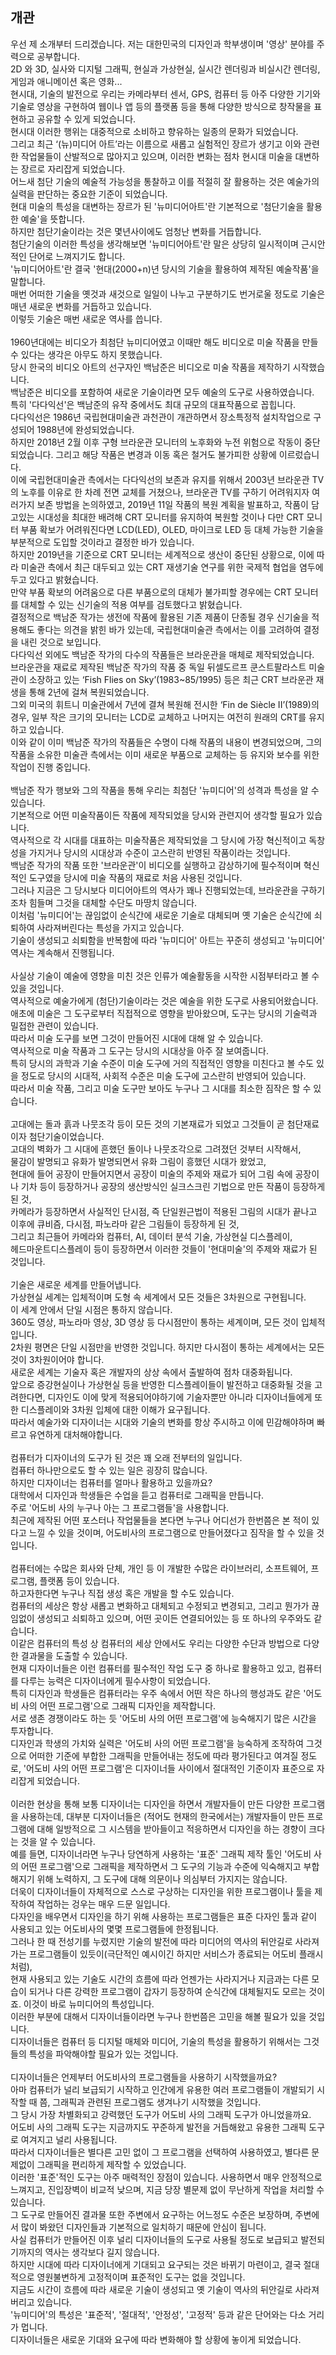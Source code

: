 <h2>개관</h2>
우선 제 소개부터 드리겠습니다. 저는 대한민국의 디자인과 학부생이며 '영상' 분야를 주력으로 공부합니다. <br>
2D 와 3D, 실사와 디지털 그래픽, 현실과 가상현실, 실시간 렌더링과 비실시간 렌더링, 게임과 애니메이션 혹은 영화... <br>
현시대, 기술의 발전으로 우리는 카메라부터 센서, GPS, 컴퓨터 등 아주 다양한 기기와 기술로 영상을 구현하여 웹이나 앱 등의 플랫폼 등을 통해 다양한 방식으로 창작물을 표현하고 공유할 수 있게 되었습니다. <br> 
현시대 이러한 행위는 대중적으로 소비하고 향유하는 일종의 문화가 되었습니다. <br>
그리고 최근 ‘(뉴)미디어 아트’라는 이름으로 새롭고 실험적인 장르가 생기고 이와 관련한 작업물들이 산발적으로 많아지고 있으며, 이러한 변화는 점차 현시대 미술을 대변하는 장르로 자리잡게 되었습니다. <br>
어느새 첨단 기술의 예술적 가능성을 통찰하고 이를 적절히 잘 활용하는 것은 예술가의 실력을 판단하는 중요한 기준이 되었습니다. <br>
현대 미술의 특성을 대변하는 장르가 된 '뉴미디어아트'란 기본적으로 '첨단기술을 활용한 예술'을 뜻합니다. <br>
하지만 첨단기술이라는 것은 몇년사이에도 엄청난 변화를 거듭합니다. <br>
첨단기술의 이러한 특성을 생각해보면 '뉴미디어아트'란 말은 상당히 일시적이며 근시안적인 단어로 느껴지기도 합니다. <br>
'뉴미디어아트'란 결국 '현대(2000+n)년 당시의 기술을 활용하여 제작된 예술작품'을 말합니다. <br>
매번 어떠한 기술을 옛것과 새것으로 일일이 나누고 구분하기도 번거로울 정도로 기술은 매년 새로운 변화를 거듭하고 있습니다. <br>
이렇듯 기술은 매번 새로운 역사를 씁니다. <br>
<br>
1960년대에는 비디오가 최첨단 뉴미디어였고 이때만 해도 비디오로 미술 작품을 만들 수 있다는 생각은 아무도 하지 못했습니다. <br>
당시 한국의 비디오 아트의 선구자인 백남준은 비디오로 미술 작품을 제작하기 시작했습니다. <br>
백남준은 비디오를 포함하여 새로운 기술이라면 모두 예술의 도구로 사용하였습니다. <br>
특히 '다다익선'은 백남준의 유작 중에서도 최대 규모의 대표작품으로 꼽힙니다. <br>
다다익선은 1986년 국립현대미술관 과천관이 개관하면서 장소특정적 설치작업으로 구성되어 1988년에 완성되었습니다. <br>
하지만 2018년 2월 이후 구형 브라운관 모니터의 노후화와 누전 위험으로 작동이 중단되었습니다. 그리고 해당 작품은 변경과 이동 혹은 철거도 불가피한 상황에 이르렀습니다. <br>
이에 국립현대미술관 측에서는 다다익선의 보존과 유지를 위해서 2003년 브라운관 TV의 노후를 이유로 한 차례 전면 교체를 거쳤으나, 브라운관 TV를 구하기 어려워지자 여러가지 보존 방법을 논의하였고, 2019년 11일 작품의 복원 계획을 발표하고, 작품이 담고있는 시대성을 최대한 배려해 CRT 모니터를 유지하여 복원할 것이나 다만 CRT 모니터 부품 확보가 어려워진다면 LCD(LED), OLED, 마이크로 LED 등 대체 가능한 기술을 부분적으로 도입할 것이라고 결정한 바가 있습니다. <br>
하지만 2019년을 기준으로 CRT 모니터는 세계적으로 생산이 중단된 상황으로, 이에 따라 미술관 측에서 최근 대두되고 있는 CRT 재생기술 연구를 위한 국제적 협업을 염두에 두고 있다고 밝혔습니다. <br>
만약 부품 확보의 어려움으로 다른 부품으로의 대체가 불가피할 경우에는 CRT 모니터를 대체할 수 있는 신기술의 적용 여부를 검토했다고 밝혔습니다. <br>
결정적으로 백남준 작가는 생전에 작품에 활용된 기존 제품이 단종될 경우 신기술을 적용해도 좋다는 의견을 밝힌 바가 있는데, 국립현대미술관 측에서는 이를 고려하여 결정을 내린 것으로 보입니다. <br>
다다익선 외에도 백남준 작가의 다수의 작품들은 브라운관을 매체로 제작되었습니다. <br>
브라운관을 재료로 제작된 백남준 작가의 작품 중 독일 뒤셀도르프 쿤스트팔라스트 미술관이 소장하고 있는 ‘Fish Flies on Sky’(1983~85/1995) 등은 최근 CRT 브라운관 재생을 통해 2년에 걸쳐 복원되었습니다. <br>
그외 미국의 휘트니 미술관에서 7년에 결쳐 복원해 전시한 ‘Fin de Siècle II’(1989)의 경우, 일부 작은 크기의 모니터는 LCD로 교체하고 나머지는 여전히 원래의 CRT를 유지하고 있습니다. <br>
이와 같이 이미 백남준 작가의 작품들은 수명이 다해 작품의 내용이 변경되었으며, 그의 작품을 소유한 미술관 측에서는 이미 새로운 부품으로 교체하는 등 유지와 보수를 위한 작업이 진행 중입니다. <br>
<br>
백남준 작가 행보와 그의 작품을 통해 우리는 최첨단 '뉴미디어'의 성격과 특성을 알 수 있습니다. <br>
기본적으로 어떤 미술작품이든 작품에 제작되었을 당시와 관련지어 생각할 필요가 있습니다. <br>
역사적으로 각 시대를 대표하는 미술작품은 제작되었을 그 당시에 가장 혁신적이고 독창성을 가지거나 당시의 시대상과 수준이 고스란히 반영된 작품이라는 것입니다. <br>
백남준 작가의 작품 또한 '브라운관'이 비디오를 실행하고 감상하기에 필수적이며 혁신적인 도구였을 당시에 미술 작품의 재료로 처음 사용된 것입니다. <br>
그러나 지금은 그 당시보다 미디어아트의 역사가 꽤나 진행되었는데, 브라운관을 구하기조차 힘들며 그것을 대체할 수단도 마땅치 않습니다. <br>
이처럼 '뉴미디어'는 끊임없이 순식간에 새로운 기술로 대체되며 옛 기술은 순식간에 쇠퇴하여 사라져버린다는 특성을 가지고 있습니다. <br>
기술이 생성되고 쇠퇴함을 반복함에 따라 '뉴미디어' 아트는 꾸준히 생성되고 '뉴미디어'  역사는 계속해서 진행됩니다. <br>
<br>
사실상 기술이 예술에 영향을 미친 것은 인류가 예술활동을 시작한 시점부터라고 볼 수 있을 것입니다. <br>
역사적으로 예술가에게 (첨단)기술이라는 것은 예술을 위한 도구로 사용되어왔습니다.  <br>
애초에 미술은 그 도구로부터 직접적으로 영향을 받아왔으며, 도구는 당시의 기술력과 밀접한 관련이 있습니다. <br>
따라서 미술 도구를 보면 그것이 만들어진 시대에 대해 알 수 있습니다. <br>
역사적으로 미술 작품과 그 도구는 당시의 시대상을 아주 잘 보여줍니다. <br>
특히 당시의 과학과 기술 수준이 미술 도구에 거의 직접적인 영향을 미친다고 볼 수도 있을 정도로 당시의 시대적, 사회적 수준은 미술 도구에 고스란히 반영되어 있습니다. <br>
따라서 미술 작품, 그리고 미술 도구만 보아도 누구나 그 시대를 최소한 짐작은 할 수 있습니다. <br>
<br>
고대에는 돌과 흙과 나뭇조각 등이 모든 것의 기본재료가 되었고 그것들이 곧 첨단재료이자 첨단기술이었습니다. <br>
고대의 벽화가 그 시대에 흔했던 돌이나 나뭇조각으로 그려졌던 것부터 시작해서, <br>
물감이 발명되고 유화가 발명되면서 유화 그림이 흥했던 시대가 왔었고, <br>
현대에 들어 공장이 만들어지면서 공장이 미술의 주제와 재료가 되어 그림 속에 공장이나 기차 등이 등장하거나 공장의 생산방식인 실크스크린 기법으로 만든 작품이 등장하게 된 것, <br>
카메라가 등장하면서 사실적인 단시점, 즉 단일원근법이 적용된 그림의 시대가 끝나고 이후에 큐비즘, 다시점, 파노라마 같은 그림들이 등장하게 된 것, <br>
그리고 최근들어 카메라와 컴퓨터, AI, 데이터 분석 기술, 가상현실 디스플레이, <br>
헤드마운트디스플레이 등이 등장하면서 이러한 것들이 '현대미술'의 주제와 재료가 된 것입니다. <br>
<br>
기술은 새로운 세계를 만들어냅니다. <br>
가상현실 세계는 입체적이며 도형 속 세계에서 모든 것들은 3차원으로 구현됩니다. <br>
이 세계 안에서 단일 시점은 통하지 않습니다. <br>
360도 영상, 파노라마 영상, 3D 영상 등 다시점만이 통하는 세계이며, 모든 것이 입체적입니다. <br>
2차원 평면은 단일 시점만을 반영한 것입니다. 하지만 다시점이 통하는 세계에서는 모든 것이 3차원이어야 합니다.<br>
새로운 세계는 기술자 혹은 개발자의 상상 속에서 출발하여 점차 대중화됩니다. <br>
앞으로 증강현실이나 가상현실 등을 반영한 디스플레이들이 발전하고 대중화될 것을 고려한다면, 디자인도 이에 맞게 적용되어야하기에 기술자뿐만 아니라 디자이너들에게 또한 디스플레이와 3차원 입체에 대한 이해가 요구됩니다. <br>
따라서 예술가와 디자이너는 시대와 기술의 변화를 항상 주시하고 이에 민감해야하며 빠르고 유연하게 대처해야합니다. <br>
<br>
컴퓨터가 디자이너의 도구가 된 것은 꽤 오래 전부터의 일입니다. <br>
컴퓨터 하나만으로도 할 수 있는 일은 굉장히 많습니다. <br>
하지만 디자이너는 컴퓨터를 얼마나 활용하고 있을까요? <br>
대학에서 디자인과 학생들은 수업을 듣고 컴퓨터로 그래픽을 만듭니다. <br>
주로 '어도비 사의 누구나 아는 그 프로그램들'을 사용합니다. <br>
최근에 제작된 어떤 포스터나 작업물들을 본다면 누구나 어디선가 한번쯤은 본 적이 있다고 느낄 수 있을 것이며, 어도비사의 프로그램으로 만들어졌다고 짐작을 할 수 있을 것입니다. <br>
<br>
컴퓨터에는 수많은 회사와 단체, 개인 등 이 개발한 수많은 라이브러리, 소프트웨어, 프로그램, 플랫폼 등이 있습니다. <br>
하고자한다면 누구나 직접 생성 혹은 개발을 할 수도 있습니다. <br>
컴퓨터의 세상은 항상 새롭고 변화하고 대체되고 수정되고 변경되고, 그리고 뭔가가 끊임없이 생성되고 쇠퇴하고 있으며, 어떤 곳이든 연결되어있는 등 또 하나의 우주와도 같습니다. <br> 
이같은 컴퓨터의 특성 상 컴퓨터의 세상 안에서도 우리는 다양한 수단과 방법으로 다양한 결과물을 도출할 수 있습니다. <br>
현재 디자이너들은 이런 컴퓨터를 필수적인 작업 도구 중 하나로 활용하고 있고, 컴퓨터를 다루는 능력은 디자이너에게 필수사항이 되었습니다. <br>
특히 디자인과 학생들은 컴퓨터라는 우주 속에서 어떤 작은 하나의 행성과도 같은 '어도비 사의 어떤 프로그램'으로 그래픽 디자인을 제작합니다. <br>
서로 생존 경쟁이라도 하는 듯 '어도비 사의 어떤 프로그램'에 능숙해지기  많은 시간을 투자합니다. <br>
디자인과 학생의 가치와 실력은 '어도비 사의 어떤 프로그램'을 능숙하게 조작하여 그것으로 어떠한 기준에 부합한 그래픽을 만들어내는 정도에 따라 평가된다고 여겨질 정도로, 
'어도비 사의 어떤 프로그램'은 디자이너들 사이에서 절대적인 기준이자 표준으로 자리잡게 되었습니다.  <br>
<br>
이러한 현상을 통해 보통 디자이너는 디자인을 하면서 개발자들이 만든 다양한 프로그램을 사용하는데, 대부분 디자이너들은 (적어도 현재의 한국에서는) 개발자들이 만든 프로그램에 대해 일방적으로 그 시스템을 받아들이고 적응하면서 디자인을 하는 경향이 크다는 것을 알 수 있습니다. <br>
예를 들면, 디자이너라면 누구나 당연하게 사용하는 '표준' 그래픽 제작 툴인 '어도비 사의 어떤 프로그램'으로 그래픽을 제작하면서 그 도구의 기능과 수준에 익숙해지고 부합해지기 위해 노력하지, 그 도구에 대해 의문이나 의심부터 가지지는 않습니다. <br>
더욱이 디자이너들이 자체적으로 스스로 구상하는 디자인을 위한 프로그램이나 툴을 제작하여 작업하는 겅우는 매우 드문 일입니다. <br>
다자인을 배우면서 디자인을 하기 위해 사용하는 프로그램들은 표준 다자인 툴과 같이 사용되고 있는 어도비사의 몇몇 프로그램들에 한정됩니다. <br>
그러나 한 때 전성기를 누렸지만 기술의 발전에 따라 미디어의 역사의 뒤안길로 사라져가는 프로그램들이 있듯이(극단적인 예시이긴 하지만 서비스가 종료되는 어도비 플래시처럼), <br>
현재 사용되고 있는 기술도 시간의 흐름에 따라 언젠가는 사라지거나 지금과는 다른 모습이 되거나 다른 강력한 프로그램이 갑자기 등장하여 순식간에 대체될지도 모르는 것이죠. 이것이 바로 뉴미디어의 특성입니다. <br>
이러한 부분에 대해서 디자이너들이라면 누구나 한번쯤은 고민을 해볼 필요가 있을 것입니다. <br>
디자이너들은 컴퓨터 등 디지털 매체와 미디어, 기술의 특성을 활용하기 위해서는 그것들의 특성을 파악해야할 필요가 있는 것입니다. <br>
<br>
디자이너들은 언제부터 어도비사의 프로그램들을 사용하기 시작했을까요? <br>
아마 컴퓨터가 널리 보급되기 시작하고 인간에게 유용한 여러 프로그램들이 개발되기 시작할 때 쯤, 그래픽과 관련된 프로그램도 생겨나기 시작했을 것입니다. <br>
그 당시 가장 차별화되고 강력했던 도구가 어도비 사의 그래픽 도구가 아니었을까요. <br>
어도비 사의 그래픽 도구는 지금까지도 꾸준하게 발전을 거듭해왔고 유용한 그래픽 도구로 여겨지고 널리 사용됩니다. <br>
따라서 디자이너들은 별다른 고민 없이 그 프로그램을 선택하여 사용하였고, 별다른 문제없이 그래픽을 편리하게 제작할 수 있었습니다. <br>
이러한 '표준'적인 도구는 아주 매력적인 장점이 있습니다. 사용하면서 매우 안정적으로 느껴지고, 진입장벽이 비교적 낮으며, 지금 당장 별문제 없이 무난하게 작업을 처리할 수 있습니다. <br>
그 도구로 만들어진 결과물 또한 주변에서 요구하는 어느정도 수준은 보장하며, 주변에서 많이 봐왔던 디자인들과 기본적으로 일치하기 때문에 안심이 됩니다. <br>
사실 컴퓨터가 만들어진 이후 널리 디자이너들의 도구로 사용될 정도로 보급되고 발전되기까지의 역사는 생각보다 길지 않습니다. <br>
하지만 시대에 따라 디자이너에게 기대되고 요구되는 것은 바뀌기 마련이고, 결국 절대적으로 영원불변하게 고정적이며 표준적인 도구는 없을 것입니다. <br>
지금도 시간이 흐름에 따라 새로운 기술이 생성되고 옛 기술이 역사의 뒤안길로 사라져버리고 있습니다. <br>
'뉴미디어'의 특성은 '표준적', '절대적', '안정성', '고정적' 등과 같은 단어와는 다소 거리가 멉니다. <br>
디자이너들은 새로운 기대와 요구에 따라 변화해야 할 상황에 놓이게 되었습니다. <br>

